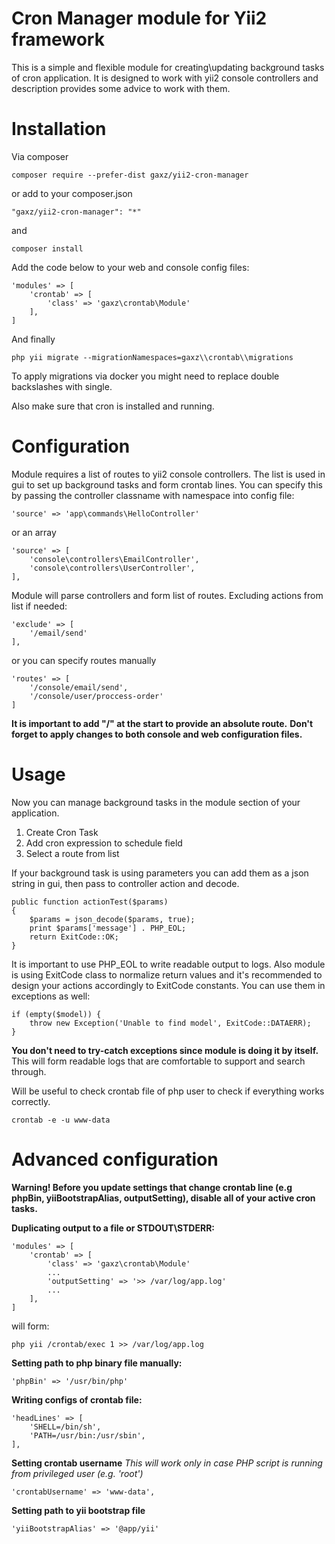 # Cron Manager module for Yii2 framework
This is a simple and flexible module for creating\updating background tasks of cron application. It is designed to work with yii2 console controllers and description provides some advice to work with them. 

# Installation
Via composer

    composer require --prefer-dist gaxz/yii2-cron-manager
or add to your composer.json

    "gaxz/yii2-cron-manager": "*"
and

    composer install 

Add the code below to your web and console config files:

    'modules' => [
	    'crontab' => [
	    	'class' => 'gaxz\crontab\Module'
	    ],
    ]
And finally

    php yii migrate --migrationNamespaces=gaxz\\crontab\\migrations

To apply migrations via docker you might need to replace double backslashes with single.

Also make sure that cron is installed and running.

# Configuration
Module requires a list of routes to yii2 console controllers. 
The list is used in gui to set up background tasks and form crontab lines.
You can specify this by passing the controller classname with namespace into config file:


    'source' => 'app\commands\HelloController' 
or an array

    'source' => [
	    'console\controllers\EmailController',
	    'console\controllers\UserController',
    ],
Module will parse controllers and form list of routes.
Excluding actions from list if needed:

    'exclude' => [
    	'/email/send'
    ],

or you can specify routes manually

    'routes' => [
	    '/console/email/send',
	    '/console/user/proccess-order'
    ]
**It is important to add "/" at the start to provide an absolute route.**
**Don't forget to apply changes to both console and web configuration files.**


# Usage
Now you can manage background tasks in the module section of your application.

 1. Create Cron Task
 2. Add cron expression to schedule field
 3. Select a route from list

If your background task is using parameters you can add them as a json string in gui, then pass to controller action and decode.

    public function actionTest($params)
    {
	    $params = json_decode($params, true);
	    print $params['message'] . PHP_EOL;
	    return ExitCode::OK;
    }
It is important to use PHP_EOL to write readable output to logs. Also module is using ExitCode class to normalize return values and it's recommended to design your actions accordingly to ExitCode constants. You can use them in exceptions as well:

    if (empty($model)) {
	    throw new Exception('Unable to find model', ExitCode::DATAERR);
    }
**You don't need to try-catch exceptions since module is doing it by itself.** 
This will form readable logs that are comfortable to support and search through.

Will be useful to check crontab file of php user to check if everything works correctly.

    crontab -e -u www-data

# Advanced configuration
**Warning! Before you update settings that change crontab line 
(e.g phpBin, yiiBootstrapAlias, outputSetting), disable all of your active cron tasks.**   

**Duplicating output to a file or STDOUT\STDERR:**


    'modules' => [
	    'crontab' => [
	    	'class' => 'gaxz\crontab\Module'
	    	...
	        'outputSetting' => '>> /var/log/app.log'
	        ...
	    ],
    ]

will form: 

    php yii /crontab/exec 1 >> /var/log/app.log 

**Setting path to php binary file manually:**

    'phpBin' => '/usr/bin/php'
**Writing configs of crontab file:**

    'headLines' => [
        'SHELL=/bin/sh',
        'PATH=/usr/bin:/usr/sbin',
    ],

**Setting crontab username**
*This will work only in case PHP script is running from privileged user (e.g. 'root')*

    'crontabUsername' => 'www-data',
**Setting path to yii bootstrap file**

    'yiiBootstrapAlias' => '@app/yii'
